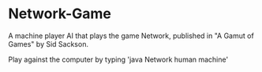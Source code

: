 # Network-Game
A machine player AI that plays the game Network, published in "A Gamut of Games" by Sid Sackson. 

Play against the computer by typing 'java Network human machine'